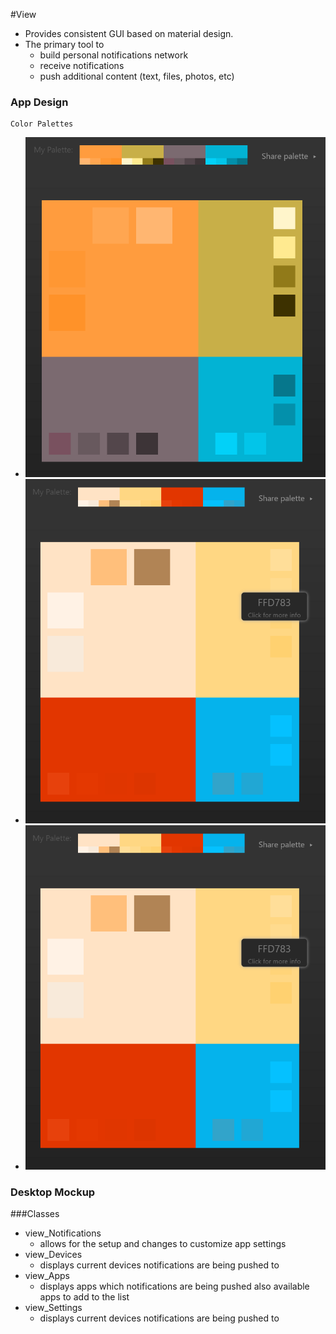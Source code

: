 #View
* Provides consistent GUI based on material design. 
* The primary tool to
    * build personal notifications network
    * receive notifications
    * push additional content (text, files, photos, etc) 

        
### App Design
    Color Palettes
- ![Palette 1](../assets/3.PNG)
- ![Palette 2](../assets/4.PNG)
- ![Palette 3](../assets/4.PNG)


### Desktop Mockup


###Classes
* view_Notifications
   - allows for the setup and changes to customize app settings
* view_Devices
   - displays current devices notifications are being pushed to
* view_Apps
   - displays apps which notifications are being pushed also available apps to add to the list 
* view_Settings
   - displays current devices notifications are being pushed to
